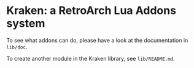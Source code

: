 # Kraken: a RetroArch Lua Addons system

To see what addons can do, please have a look at the documentation in `lib/doc`.

To create another module in the Kraken library, see `lib/README.md`.
